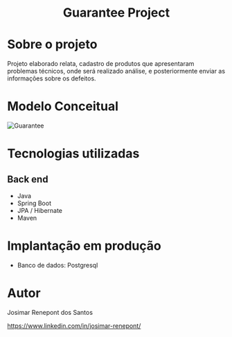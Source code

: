 <h1 align="center">Guarantee Project</h1>

# Sobre o projeto
Projeto elaborado relata, cadastro de produtos que apresentaram problemas técnicos, onde será realizado análise, 
e posteriormente enviar as informações sobre os defeitos.

# Modelo Conceitual

![Guarantee](https://github.com/josimarrenepont/guarantee/assets/111367304/048caac8-e69c-428a-815d-4d5dce1547f9)

# Tecnologias utilizadas

## Back end

* Java
* Spring Boot
* JPA / Hibernate
* Maven

# Implantação em produção

* Banco de dados: Postgresql

# Autor

Josimar Renepont dos Santos

https://www.linkedin.com/in/josimar-renepont/
